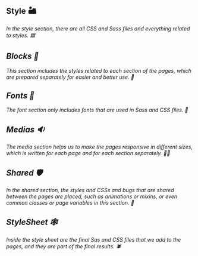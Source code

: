 ## Style 🏜

<em>  
  In the style section, there are all CSS and Sass files and everything related to styles. 🟦
<em/>

## Blocks 🚩

<em>  
  This section includes the styles related to each section of the pages, which are prepared separately for easier and better use. 🚚
<em/>

## Fonts 🔎

<em>  
  The font section only includes fonts that are used in Sass and CSS files. 🍞
<em/>

## Medias 🔉

<em>  
  The media section helps us to make the pages responsive in different sizes, which is written for each page and for each section separately. 👨‍✈️
<em/>

## Shared 🛡

<em>  
  In the shared section, the styles and CSSs and bugs that are shared between the pages are placed, such as animations or mixins, or even common classes or page variables in this section. 🧠
<em/>

## StyleSheet 🕸

<em>  
  Inside the style sheet are the final Sas and CSS files that we add to the pages, and they are part of the final results. 🕷
<em/>
